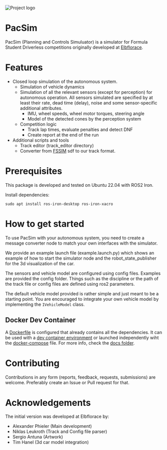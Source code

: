 ![Project logo](doc/logo_full.png)
# PacSim
PacSim (Planning and Controls Simuluator) is a simulator for Formula Student Driverless competitions originally developed at [Elbflorace](https://elbflorace.de/).

# Features
* Closed loop simulation of the autonomous system.
  * Simulation of vehicle dynamics
  * Simulation of all the relevant sensors (except for perception) for autonomous operation. All sensors simulated are specified by at least their rate, dead time (delay), noise and some sensor-specific additional attributes.
    * IMU, wheel speeds, wheel motor torques, steering angle
    * Model of the detected cones by the perception system
  * Competition logic
    * Track lap times, evaluate penalties and detect DNF
    * Create report at the end of the run
* Additional scripts and tools
  * Track editor (track_editor directory)
  * Converter from [FSSIM](https://github.com/AMZ-Driverless/fssim) sdf to our track format.

# Prerequisites
This package is developed and tested on Ubuntu 22.04 with ROS2 Iron. 

Install dependencies:

`sudo apt install ros-iron-desktop ros-iron-xacro`

# How to get started
To use PacSim with your autonomous system, you need to create a message converter node to match your own interfaces with the simulator.

We provide an example launch file (example.launch.py) which shows an example of how to start the simulator node and the robot_state_publisher for the 3d visualization of the car.

The sensors and vehicle model are configured using config files. Examples are provided the config folder. Things such as the discipline or the path of the track file or config files are defined using ros2 parameters.

The default vehicle model provided is rather simple and just meant to be a starting point. You are encouraged to integrate your own vehicle model by implementing the `IVehicleModel` class.

## Docker Dev Container

A [Dockerfile](./.devcontainer/Dockerfile) is configured that already contains all the dependencies. It can be used with a [dev container environment](./.devcontainer) or launched independently wiht the [docker-compose](./docker-compose.yml) file. For more info, check the [docs folder](./doc/docker_usage.md).

# Contributing
Contributions in any form (reports, feedback, requests, submissions) are welcome. Preferably create an Issue or Pull request for that.

# Acknowledgements
The initial version was developed at Elbflorace by:
* Alexander Phieler (Main development)
* Niklas Leukroth (Track and Config file parser)
* Sergio Antuna (Artwork)
* Tim Hanel (3d car model integration)
